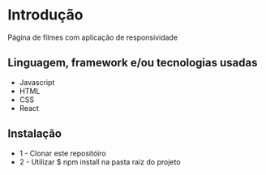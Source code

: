 # Introdução

Página de filmes com aplicação de responsividade

## Linguagem, framework e/ou tecnologias usadas
- Javascript
- HTML
- CSS
- React


## Instalação

- 1 - Clonar este repositóiro
- 2 - Utilizar $ npm install na pasta raiz do projeto

